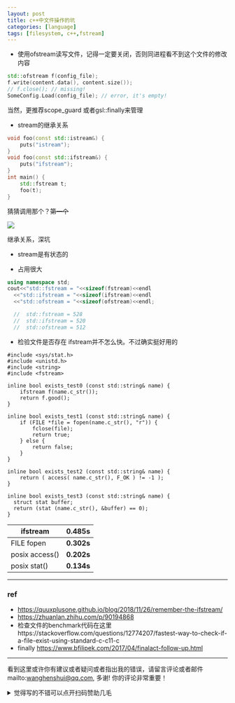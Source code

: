 ```yaml
---
layout: post
title: c++中文件操作的坑
categories: [language]
tags: [filesystem, c++,fstream]
---
```


- 使用ofstream读写文件，记得一定要关闭，否则同进程看不到这个文件的修改内容

```c++
std::ofstream f(config_file);
f.write(content.data(), content.size());
// f.close(); // missing!
SomeConfig.Load(config_file); // error, it's empty!
```

当然，更推荐scope_guard 或者gsl::finally来管理

-  stream的继承关系

```c++
void foo(const std::istream&) {
    puts("istream");
}
void foo(const std::ifstream&) {
    puts("ifstream");
}
int main() {
    std::fstream t;
    foo(t);
}
```

猜猜调用那个？~~第一个~~

![](https://quuxplusone.github.io/blog/images/2018-11-26-inheritance-spaghetti.png)



继承关系，深坑

- stream是有状态的



- 占用很大

```c++
using namespace std;
cout<<"std::fstream = "<<sizeof(fstream)<<endl
  <<"std::ifstream = "<<sizeof(ifstream)<<endl
  <<"std::ofstream = "<<sizeof(ofstream)<<endl;

  //  std::fstream = 528
  //  std::ifstream = 520
  //  std::ofstream = 512
```

- 检验文件是否存在 ifstream并不怎么快。不过确实挺好用的

```
#include <sys/stat.h>
#include <unistd.h>
#include <string>
#include <fstream>

inline bool exists_test0 (const std::string& name) {
    ifstream f(name.c_str());
    return f.good();
}

inline bool exists_test1 (const std::string& name) {
    if (FILE *file = fopen(name.c_str(), "r")) {
        fclose(file);
        return true;
    } else {
        return false;
    }   
}

inline bool exists_test2 (const std::string& name) {
    return ( access( name.c_str(), F_OK ) != -1 );
}

inline bool exists_test3 (const std::string& name) {
  struct stat buffer;   
  return (stat (name.c_str(), &buffer) == 0); 
}
```

| ifstream       | **0.485s** |
| -------------- | ---------- |
| FILE fopen     | **0.302s** |
| posix access() | **0.202s** |
| posix stat()   | **0.134s** |




---

### ref

- https://quuxplusone.github.io/blog/2018/11/26/remember-the-ifstream/
- https://zhuanlan.zhihu.com/p/90194868
- 检查文件的benchmark代码在这里https://stackoverflow.com/questions/12774207/fastest-way-to-check-if-a-file-exist-using-standard-c-c11-c
- finally https://www.bfilipek.com/2017/04/finalact-follow-up.html


---

看到这里或许你有建议或者疑问或者指出我的错误，请留言评论或者邮件mailto:wanghenshui@qq.com, 多谢!  你的评论非常重要！
<details>
<summary>觉得写的不错可以点开扫码赞助几毛</summary>
<img src="https://wanghenshui.github.io/assets/wepay.png" alt="微信转账">
</details>